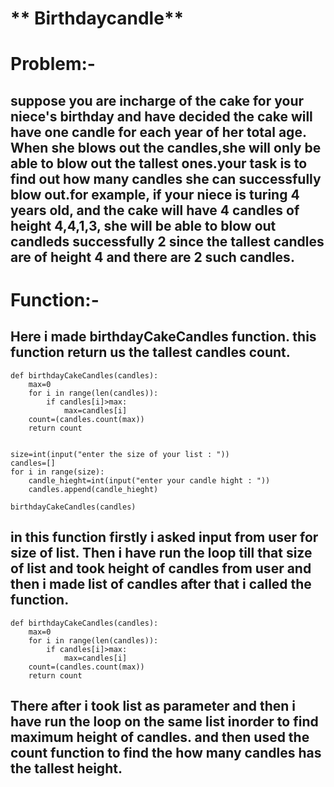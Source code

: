 # ** Birthdaycandle**
# Problem:-
## suppose you are incharge of the cake for your niece's birthday and have decided the cake will have one candle for each year of her total age. When she blows out the candles,she will only be able to blow out the tallest ones.your task is to find out how many candles she can successfully blow out.for example, if your niece is turing 4 years old, and the cake will have 4 candles of height 4,4,1,3, she will be able to blow out candleds successfully 2 since the tallest candles are of height 4 and there are 2 such candles.

# Function:-
## Here i made birthdayCakeCandles function. this function return us the tallest candles count.

``` 
def birthdayCakeCandles(candles):
    max=0
    for i in range(len(candles)):
        if candles[i]>max:
            max=candles[i]
    count=(candles.count(max))
    return count


size=int(input("enter the size of your list : "))
candles=[]
for i in range(size):
    candle_hieght=int(input("enter your candle hight : "))
    candles.append(candle_hieght)

birthdayCakeCandles(candles)
```
## in this function firstly i asked  input from user for size of list. Then i have run the loop till that size of list and took height of candles from user and then i made list of candles after that i called the function.

```
def birthdayCakeCandles(candles):
    max=0
    for i in range(len(candles)):
        if candles[i]>max:
            max=candles[i]
    count=(candles.count(max))
    return count
```

## There after i took list as parameter and then  i have run the loop on the same list inorder to find maximum height of candles. and then used the count function to find the how many candles has the tallest height.
